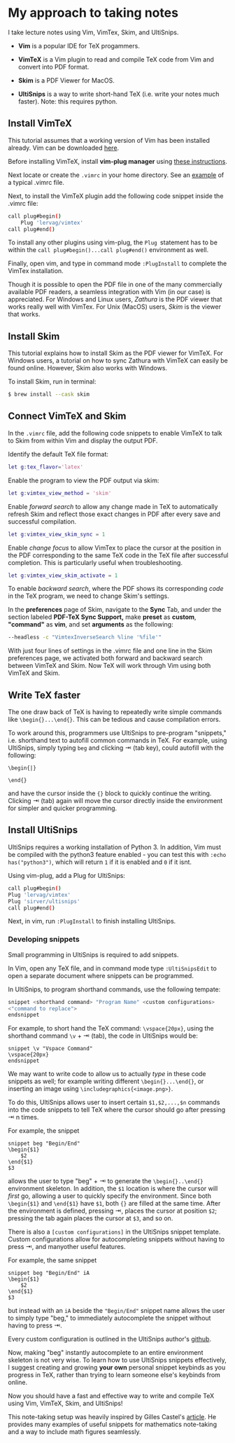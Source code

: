 # My approach to taking notes
I take lecture notes using Vim, VimTex, Skim, and UltiSnips. 

- **Vim** is a popular IDE for TeX progammers. 

- **VimTeX** is a Vim plugin to read and compile TeX code from Vim and convert into PDF format. 

- **Skim** is a PDF Viewer for MacOS. 

- **UltiSnips** is a way to write short-hand TeX (i.e. write your notes much faster). Note: this requires python.

  

## Install VimTeX

This tutorial assumes that a working version of Vim has been installed already. Vim can be downloaded [here](https://www.vim.org/download.php).

Before installing VimTeX, install **vim-plug manager** using [these instructions](https://raw.githubusercontent.com/junegunn/vim-plug/master/plug.vim). 

Next locate or create the `.vimrc` in your home directory. See an [example](https://gist.github.com/simonista/8703722) of a typical .vimrc file.

Next, to install the VimTeX plugin add the following code snippet inside the .vimrc file: 

```bash
call plug#begin()
	Plug 'lervag/vimtex'
call plug#end()
```

To install any other plugins using vim-plug, the `Plug `statement has to be within the `call plug#begin()...call plug#end()` environment as well. 

Finally, open vim, and type in command mode `:PlugInstall` to complete the VimTex installation.

Though it is possible to open the PDF file in one of the many commercially available PDF readers, a seamless integration with Vim (in our case) is appreciated. For Windows and Linux  users, _Zathura_ is the PDF viewer that works really well with VimTex. For Unix (MacOS) users, _Skim_ is the viewer that works.

## Install Skim

This tutorial explains how to install Skim as the PDF viewer for VimTeX. For Windows users, a tutorial on how to sync Zathura with VimTeX can easily be found online. However, Skim also works with Windows.

To install Skim, run in terminal:

```bash
$ brew install --cask skim
```

## Connect VimTeX and Skim

In the `.vimrc` file, add the following code snippets to enable VimTeX to talk to Skim from within Vim and display the output PDF.

Identify the default TeX file format:

```matlab
let g:tex_flavor='latex'
```

Enable the program to view the PDF output via skim:

```matlab
let g:vimtex_view_method = 'skim'
```

Enable _forward search_ to allow any change made in TeX to automatically refresh Skim and reflect those exact changes in PDF after every save and successful compilation. 

```matlab
let g:vimtex_view_skim_sync = 1
```

Enable _change focus_ to allow VimTex to place the cursor at the position in the PDF corresponding to the same TeX code in the TeX file after successful completion. This is particularly useful when troubleshooting.

```matlab
let g:vimtex_view_skim_activate = 1
```

To enable _backward search_, where the PDF shows its corresponding _code_ in the TeX program, we need to change Skim's settings. 

In the **preferences** page of Skim, navigate to the **Sync** Tab, and under the section labeled **PDF-TeX Sync Support,** make **preset** as **custom**,  **"command"** as **vim**, and set **arguments** as the following:

```bash
--headless -c "VimtexInverseSearch %line '%file'"
```

With just four lines of settings in the .vimrc file and one line in the Skim preferences page, we activated both forward and backward search between VimTeX and Skim. Now TeX will work through Vim using both VimTeX and Skim. 

## Write TeX faster

The one draw back of TeX is having to repeatedly write simple commands like `\begin{}...\end{}`. This can be tedious and cause compilation errors.

To work around this, programmers use UltiSnips to pre-program "snippets," i.e. shorthand text to autofill common commands in TeX. For example, using UltiSnips, simply typing `beg` and clicking ⇥ (tab key), could autofill with the following:

```TeX
\begin{|}

\end{}
```

and have the cursor inside the `{}` block to quickly continue the writing. Clicking ⇥ (tab) again will move the cursor directly inside the environment for simpler and quicker programming.

## Install UltiSnips 

UltiSnips requires a working installation of Python 3. In addition, Vim must be compiled with the python3 feature enabled - you can test this with `:echo has("python3")`, which will return `1` if it is enabled and `0` if it isnt.

Using vim-plug, add a Plug for UltiSnips:

```bash
call plug#begin()
Plug 'lervag/vimtex'
Plug 'sirver/ultisnips'
call plug#end()
```

Next, in vim, run `:PlugInstall` to finish installing UltiSnips.

### Developing snippets

Small programming in UltiSnips is required to add snippets.

In Vim, open any TeX file, and in command mode type `:UltiSnipsEdit` to open a separate document where snippets can be programmed.

In UltiSnips, to program shorthand commands, use the following tempate: 
```bash
snippet <shorthand command> "Program Name" <custom configurations>
<"command to replace">
endsnippet
```

For example, to short hand the TeX command: `\vspace{20px}`, using the shorthand command `\v` + ⇥ (tab), the code in UltiSnips would be:

```TeX
snippet \v "Vspace Command"
\vspace{20px}
endsnippet
```

We may want to write code to allow us to actually _type_ in these code snippets as well; for example writing different `\begin{}...\end{}`, or inserting an image using `\includegraphics{<image.png>}`.

To do this, UltiSnips allows user to insert certain `$1,$2,...,$n` commands into the code snippets to tell TeX where the cursor should go after pressing ⇥ n times.

For example, the snippet

```Tex	
snippet beg "Begin/End"
\begin{$1}
	$2
\end{$1}
$3
```

allows the user to type "beg" + ⇥ to generate the `\begin{}..\end{}` environment skeleton. In addition, the `$1` location is where the cursor will _first_ go, allowing a user to quickly specify the environment. Since both `\begin{$1}` and `\end{$1}` have `$1`, both `{}` are filled at the same time. After the environment is defined, pressing ⇥, places the cursor at position `$2`; pressing the tab again places the cursor at `$3`, and so on. 

There is also a `[custom configurations]` in the UltiSnips snippet template. Custom configurations allow for autocompleting snippets without having to press ⇥, and manyother useful features.

For example, the same snippet

```TeX
snippet beg "Begin/End" iA
\begin{$1}
	$2
\end{$1}
$3
```

but instead with an `iA` beside the `"Begin/End"` snippet name allows the user to simply type "beg," to immediately autocomplete the snippet without having to press ⇥. 

Every custom configuration is outlined in the UltiSnips author's [github](https://github.com/SirVer/ultisnips). 

Now, making "beg" instantly autocomplete to an entire environment skeleton is not very wise. To learn how to use UltiSnips snippets effectively, I suggest creating and growing **your own** personal snippet keybinds as you progress in TeX, rather than trying to learn someone else's keybinds from online. 

Now you should have a fast and effective way to write and compile TeX using Vim, VimTeX, Skim, and UltiSnips!

This note-taking setup was heavily inspired by Gilles Castel's [article](https://castel.dev/post/lecture-notes-1/). He provides many examples of useful snippets for mathematics note-taking and a way to include math figures seamlessly. 
